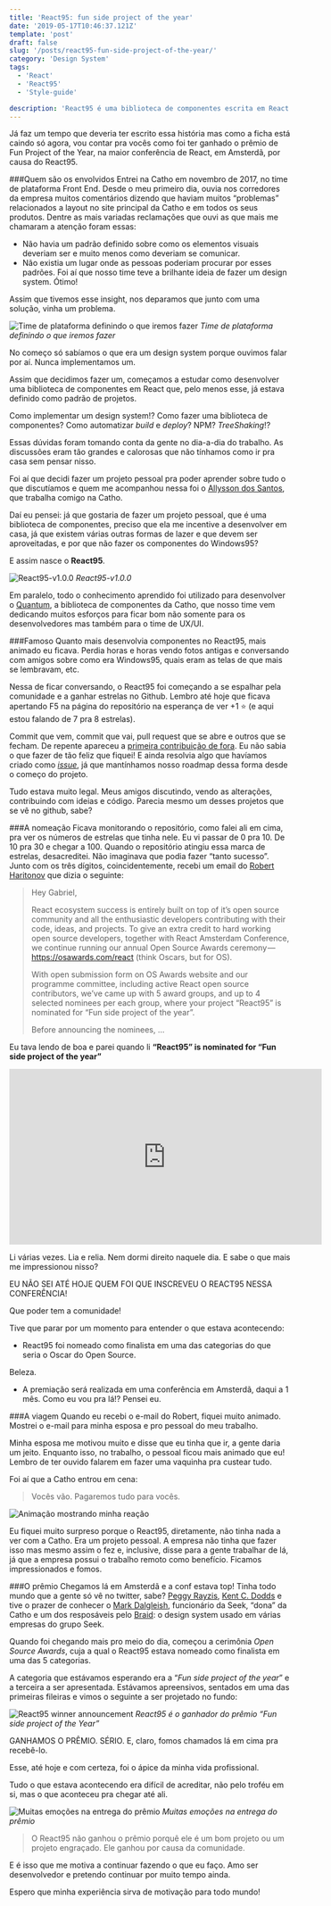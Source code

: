 ```yaml
---
title: 'React95: fun side project of the year'
date: '2019-05-17T10:46:37.121Z'
template: 'post'
draft: false
slug: '/posts/react95-fun-side-project-of-the-year/'
category: 'Design System'
tags:
  - 'React'
  - 'React95'
  - 'Style-guide'

description: 'React95 é uma biblioteca de componentes escrita em React usando styled-components. Em abril de 2019, ganhou o prêmio de “Fun side project of the year” na maior conferência de React do mundo, em Amsterdã.'
---
```


Já faz um tempo que deveria ter escrito essa história mas como a ficha está caindo só agora, vou contar pra vocês como foi ter ganhado o prêmio de Fun Project of the Year, na maior conferência de React, em Amsterdã, por causa do React95.

###Quem são os envolvidos
Entrei na Catho em novembro de 2017, no time de plataforma Front End. Desde o meu primeiro dia, ouvia nos corredores da empresa muitos comentários dizendo que haviam muitos “problemas” relacionados a layout no site principal da Catho e em todos os seus produtos. Dentre as mais variadas reclamações que ouvi as que mais me chamaram a atenção foram essas:

- Não havia um padrão definido sobre como os elementos visuais deveriam ser e muito menos como deveriam se comunicar.
- Não existia um lugar onde as pessoas poderiam procurar por esses padrões.
  Foi aí que nosso time teve a brilhante ideia de fazer um design system. Ótimo!

Assim que tivemos esse insight, nos deparamos que junto com uma solução, vinha um problema.

![Time de plataforma definindo o que iremos fazer](/media/react95-fun-side-project-of-the-year/React95-o-que-queremos.jpeg)
_Time de plataforma definindo o que iremos fazer_

No começo só sabíamos o que era um design system porque ouvimos falar por aí. Nunca implementamos um.

Assim que decidimos fazer um, começamos a estudar como desenvolver uma biblioteca de componentes em React que, pelo menos esse, já estava definido como padrão de projetos.

Como implementar um design system!? Como fazer uma biblioteca de componentes? Como automatizar _build_ e _deploy_? NPM? _TreeShaking_!?

Essas dúvidas foram tomando conta da gente no dia-a-dia do trabalho. As discussões eram tão grandes e calorosas que não tínhamos como ir pra casa sem pensar nisso.

Foi aí que decidi fazer um projeto pessoal pra poder aprender sobre tudo o que discutíamos e quem me acompanhou nessa foi o [Allysson dos Santos](https://allysson.me/), que trabalha comigo na Catho.

Daí eu pensei: já que gostaria de fazer um projeto pessoal, que é uma biblioteca de componentes, preciso que ela me incentive a desenvolver em casa, já que existem várias outras formas de lazer e que devem ser aproveitadas, e por que não fazer os componentes do Windows95?

E assim nasce o **React95**.

![React95-v1.0.0](/media/react95-fun-side-project-of-the-year/React95-v1.0.0.jpeg)
_React95-v1.0.0_

Em paralelo, todo o conhecimento aprendido foi utilizado para desenvolver o [Quantum](https://github.com/catho/quantum), a biblioteca de componentes da Catho, que nosso time vem dedicando muitos esforços para ficar bom não somente para os desenvolvedores mas também para o time de UX/UI.

###Famoso
Quanto mais desenvolvia componentes no React95, mais animado eu ficava. Perdia horas e horas vendo fotos antigas e conversando com amigos sobre como era Windows95, quais eram as telas de que mais se lembravam, etc.

Nessa de ficar conversando, o React95 foi começando a se espalhar pela comunidade e a ganhar estrelas no Github. Lembro até hoje que ficava apertando F5 na página do repositório na esperança de ver +1 ⭐️ (e aqui estou falando de 7 pra 8 estrelas).

Commit que vem, commit que vai, pull request que se abre e outros que se fecham. De repente apareceu a [primeira contribuição de fora](https://github.com/React95/React95/pull/69). Eu não sabia o que fazer de tão feliz que fiquei! E ainda resolvia algo que havíamos criado como _[issue](https://github.com/React95/React95/pull/69)_, já que mantínhamos nosso roadmap dessa forma desde o começo do projeto.

Tudo estava muito legal. Meus amigos discutindo, vendo as alterações, contribuindo com ideias e código. Parecia mesmo um desses projetos que se vê no github, sabe?

###A nomeação
Ficava monitorando o repositório, como falei ali em cima, pra ver os números de estrelas que tinha nele. Eu vi passar de 0 pra 10. De 10 pra 30 e chegar a 100. Quando o repositório atingiu essa marca de estrelas, desacreditei. Não imaginava que podia fazer “tanto sucesso”. Junto com os três dígitos, coincidentemente, recebi um email do [Robert Haritonov](https://twitter.com/operatino) que dizia o seguinte:

> Hey Gabriel,
>
> React ecosystem success is entirely built on top of it’s open source community and all the enthusiastic developers contributing with their code, ideas, and projects. To give an extra credit to hard working open source developers, together with React Amsterdam Conference, we continue running our annual Open Source Awards ceremony — https://osawards.com/react (think Oscars, but for OS).
>
> With open submission form on OS Awards website and our programme committee, including active React open source contributors, we’ve came up with 5 award groups, and up to 4 selected nominees per each group, where your project “React95” is nominated for “Fun side project of the year”.
>
> Before announcing the nominees, …

Eu tava lendo de boa e parei quando li **“React95” is nominated for “Fun side project of the year”**

<iframe width="560" height="315" src="https://www.youtube.com/embed/U6MlaIe1ljs" frameborder="0" allow="accelerometer; autoplay; encrypted-media; gyroscope; picture-in-picture" allowfullscreen></iframe>

Li várias vezes. Lia e relia. Nem dormi direito naquele dia. E sabe o que mais me impressionou nisso?

EU NÃO SEI ATÉ HOJE QUEM FOI QUE INSCREVEU O REACT95 NESSA CONFERÊNCIA!

Que poder tem a comunidade!

Tive que parar por um momento para entender o que estava acontecendo:

- React95 foi nomeado como finalista em uma das categorias do que seria o Oscar do Open Source.

Beleza.

- A premiação será realizada em uma conferência em Amsterdã, daqui a 1 mês.
  Como eu vou pra lá!? Pensei eu.

###A viagem
Quando eu recebi o e-mail do Robert, fiquei muito animado. Mostrei o e-mail para minha esposa e pro pessoal do meu trabalho.

Minha esposa me motivou muito e disse que eu tinha que ir, a gente daria um jeito. Enquanto isso, no trabalho, o pessoal ficou mais animado que eu! Lembro de ter ouvido falarem em fazer uma vaquinha pra custear tudo.

Foi aí que a Catho entrou em cena:

> Vocês vão. Pagaremos tudo para vocês.

![Animação mostrando minha reação](https://media.giphy.com/media/vSqkwpFA4ZwAM/giphy.gif)

Eu fiquei muito surpreso porque o React95, diretamente, não tinha nada a ver com a Catho. Era um projeto pessoal. A empresa não tinha que fazer isso mas mesmo assim o fez e, inclusive, disse para a gente trabalhar de lá, já que a empresa possui o trabalho remoto como benefício. Ficamos impressionados e fomos.

###O prêmio
Chegamos lá em Amsterdã e a conf estava top! Tinha todo mundo que a gente só vê no twitter, sabe? [Peggy Rayzis](https://twitter.com/peggyrayzis), [Kent C. Dodds](https://twitter.com/kentcdodds) e tive o prazer de conhecer o [Mark Dalgleish](https://twitter.com/markdalgleish), funcionário da Seek, “dona” da Catho e um dos resposáveis pelo [Braid](https://github.com/seek-oss/braid-design-system): o design system usado em várias empresas do grupo Seek.

Quando foi chegando mais pro meio do dia, começou a cerimônia _Open Source Awards_, cuja a qual o React95 estava nomeado como finalista em uma das 5 categorias.

A categoria que estávamos esperando era a “_Fun side project of the year_” e a terceira a ser apresentada. Estávamos apreensivos, sentados em uma das primeiras fileiras e vimos o seguinte a ser projetado no fundo:

![React95 winner announcement](/media/react95-fun-side-project-of-the-year/React95-winner-announcement.jpeg)
_React95 é o ganhador do prêmio “Fun side project of the Year”_

GANHAMOS O PRÊMIO. SÉRIO. E, claro, fomos chamados lá em cima pra recebê-lo.

Esse, até hoje e com certeza, foi o ápice da minha vida profissional.

Tudo o que estava acontecendo era difícil de acreditar, não pelo troféu em si, mas o que aconteceu pra chegar até ali.

![Muitas emoções na entrega do prêmio](/media/react95-fun-side-project-of-the-year/React95-winner-trophy.jpeg)
_Muitas emoções na entrega do prêmio_

> O React95 não ganhou o prêmio porquê ele é um bom projeto ou um projeto engraçado. Ele ganhou por causa da comunidade.

E é isso que me motiva a continuar fazendo o que eu faço. Amo ser desenvolvedor e pretendo continuar por muito tempo ainda.

Espero que minha experiência sirva de motivação para todo mundo!
